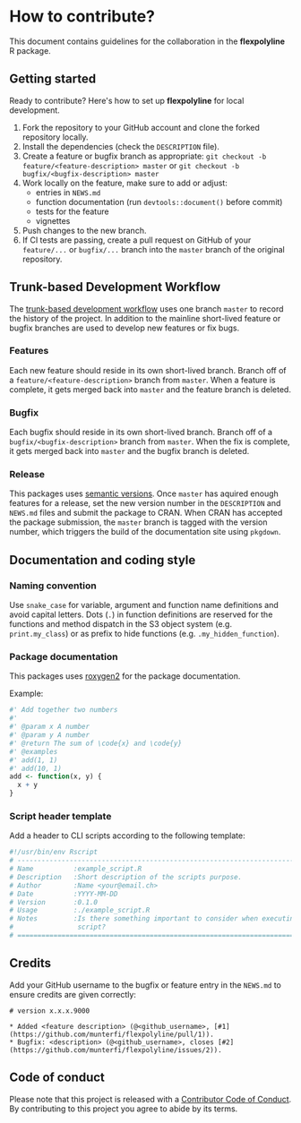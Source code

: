 # How to contribute?

This document contains guidelines for the collaboration in the **flexpolyline** R package.

## Getting started

Ready to contribute? Here's how to set up **flexpolyline** for local development.

1. Fork the repository to your GitHub account and clone the forked repository locally.
2. Install the dependencies (check the `DESCRIPTION` file).
3. Create a feature or bugfix branch as appropriate: `git checkout -b feature/<feature-description> master` or `git checkout -b bugfix/<bugfix-description> master`
4. Work locally on the feature, make sure to add or adjust:
    - entries in `NEWS.md`
    - function documentation (run `devtools::document()` before commit)
    - tests for the feature
    - vignettes
5. Push changes to the new branch.
6. If CI tests are passing, create a pull request on GitHub of your `feature/...` or `bugfix/...` branch into the `master` branch of the original repository.

## Trunk-based Development Workflow

The [trunk-based development workflow](https://trunkbaseddevelopment.com) uses one branch `master` to record the history of the project. In addition to the mainline short-lived feature or bugfix branches are used to develop new features or fix bugs.

### Features

Each new feature should reside in its own short-lived branch. Branch off of a `feature/<feature-description>` branch from `master`. When a feature is complete, it gets merged back into `master` and the feature branch is deleted.

### Bugfix

Each bugfix should reside in its own short-lived branch. Branch off of a `bugfix/<bugfix-description>` branch from `master`. When the fix is complete, it gets merged back into `master` and the bugfix branch is deleted.

### Release

This packages uses [semantic versions](https://semver.org/). Once `master` has aquired enough features for a release, set the new version number in the `DESCRIPTION` and `NEWS.md` files and submit the package to CRAN. When CRAN has accepted the package submission, the `master` branch is tagged with the version number, which triggers the build of the documentation site using `pkgdown`.

## Documentation and coding style

### Naming convention

Use `snake_case` for variable, argument and function name definitions and avoid capital letters.
Dots (`.`) in function definitions are reserved for the functions and method dispatch in the S3 object system (e.g. `print.my_class`) or as prefix to hide functions (e.g. `.my_hidden_function`).

### Package documentation

This packages uses [roxygen2](https://cran.r-project.org/web/packages/roxygen2/vignettes/roxygen2.html) for the package documentation. 

Example:

``` r
#' Add together two numbers
#'
#' @param x A number
#' @param y A number
#' @return The sum of \code{x} and \code{y}
#' @examples
#' add(1, 1)
#' add(10, 1)
add <- function(x, y) {
  x + y
}
```

### Script header template

Add a header to CLI scripts according to the following template:

``` r
#!/usr/bin/env Rscript
# -----------------------------------------------------------------------------
# Name          :example_script.R
# Description   :Short description of the scripts purpose.
# Author        :Name <your@email.ch>
# Date          :YYYY-MM-DD
# Version       :0.1.0
# Usage         :./example_script.R
# Notes         :Is there something important to consider when executing the
#                script?
# =============================================================================
```

## Credits

Add your GitHub username to the bugfix or feature entry in the `NEWS.md` to ensure credits are given correctly:

```
# version x.x.x.9000

* Added <feature description> (@<github_username>, [#1](https://github.com/munterfi/flexpolyline/pull/1)).
* Bugfix: <description> (@<github_username>, closes [#2](https://github.com/munterfi/flexpolyline/issues/2)).

```

## Code of conduct

Please note that this project is released with a
[Contributor Code of Conduct](CODE_OF_CONDUCT.md). By contributing to this
project you agree to abide by its terms.
